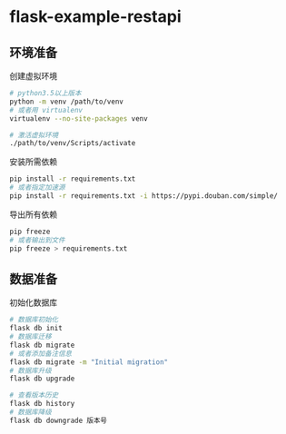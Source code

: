 # flask-example-restapi

## 环境准备

创建虚拟环境

```bash
# python3.5以上版本
python -m venv /path/to/venv
# 或者用 virtualenv
virtualenv --no-site-packages venv

# 激活虚拟环境
./path/to/venv/Scripts/activate
```

安装所需依赖

```bash
pip install -r requirements.txt
# 或者指定加速源
pip install -r requirements.txt -i https://pypi.douban.com/simple/
```

导出所有依赖

```bash
pip freeze
# 或者输出到文件
pip freeze > requirements.txt
```

## 数据准备

初始化数据库

```bash
# 数据库初始化
flask db init
# 数据库迁移
flask db migrate
# 或者添加备注信息
flask db migrate -m "Initial migration"
# 数据库升级
flask db upgrade

# 查看版本历史
flask db history
# 数据库降级
flask db downgrade 版本号
```
